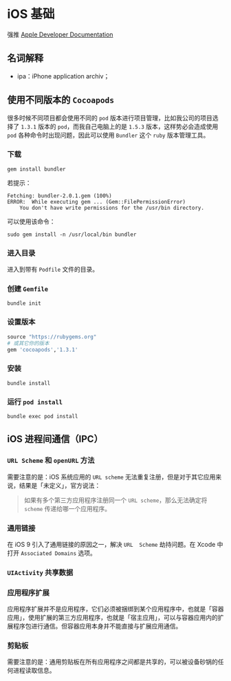 # iOS 基础
强推 [Apple Developer Documentation](https://developer.apple.com/documentation/)

## 名词解释
* ipa：iPhone application archiv；

## 使用不同版本的 `Cocoapods`
很多时候不同项目都会使用不同的 `pod` 版本进行项目管理，比如我公司的项目选择了 `1.3.1` 版本的 `pod`，而我自己电脑上的是 `1.5.3` 版本，这样势必会造成使用 `pod` 各种命令时出现问题，因此可以使用 `Bundler` 这个 `ruby` 版本管理工具。

### 下载
```shell
gem install bundler
```

若提示：
```
Fetching: bundler-2.0.1.gem (100%)
ERROR:  While executing gem ... (Gem::FilePermissionError)
    You don't have write permissions for the /usr/bin directory.
```

可以使用该命令：
```shell
sudo gem install -n /usr/local/bin bundler  
```

### 进入目录
进入到带有 `Podfile` 文件的目录。

### 创建 `Gemfile`
```shell
bundle init
```

### 设置版本
```ruby
source "https://rubygems.org"
# 或其它你的版本
gem 'cocoapods','1.3.1'
```

### 安装
```shell
bundle install
```

### 运行 `pod install`
```shell
bundle exec pod install
```

## iOS 进程间通信（IPC）
### `URL Scheme` 和 `openURL` 方法
需要注意的是：iOS 系统应用的 `URL scheme` 无法重复注册，但是对于其它应用来说，结果是「未定义」，官方说法：

> 如果有多个第三方应用程序注册同一个 `URL scheme`，那么无法确定将 `scheme` 传递给哪一个应用程序。

### 通用链接
在 iOS 9 引入了通用链接的原因之一，解决 `URL  Scheme` 劫持问题。在 Xcode 中打开 `Associated Domains` 选项。

### `UIActivity` 共享数据

### 应用程序扩展
应用程序扩展并不是应用程序，它们必须被捆绑到某个应用程序中，也就是「容器应用」，使用扩展的第三方应用程序，也就是「宿主应用」，可以与容器应用内的扩展程序包进行通信。但容器应用本身并不能直接与扩展应用通信。

### 剪贴板
需要注意的是：通用剪贴板在所有应用程序之间都是共享的，可以被设备砂锅的任何进程读取信息。
